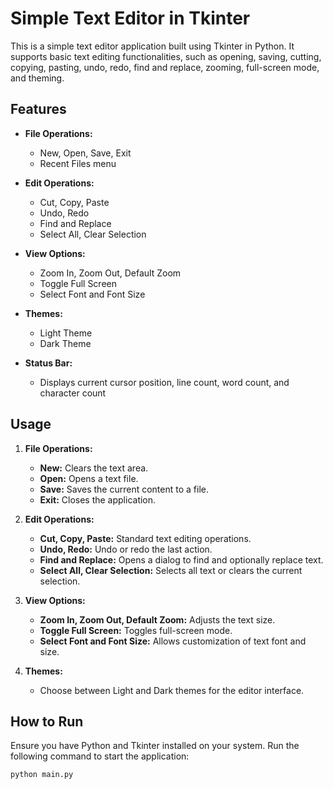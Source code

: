 # Simple Text Editor in Tkinter

This is a simple text editor application built using Tkinter in Python. It supports basic text editing functionalities, such as opening, saving, cutting, copying, pasting, undo, redo, find and replace, zooming, full-screen mode, and theming.

## Features

- **File Operations:**
  - New, Open, Save, Exit
  - Recent Files menu

- **Edit Operations:**
  - Cut, Copy, Paste
  - Undo, Redo
  - Find and Replace
  - Select All, Clear Selection

- **View Options:**
  - Zoom In, Zoom Out, Default Zoom
  - Toggle Full Screen
  - Select Font and Font Size

- **Themes:**
  - Light Theme
  - Dark Theme

- **Status Bar:**
  - Displays current cursor position, line count, word count, and character count

## Usage

1. **File Operations:**
   - **New:** Clears the text area.
   - **Open:** Opens a text file.
   - **Save:** Saves the current content to a file.
   - **Exit:** Closes the application.

2. **Edit Operations:**
   - **Cut, Copy, Paste:** Standard text editing operations.
   - **Undo, Redo:** Undo or redo the last action.
   - **Find and Replace:** Opens a dialog to find and optionally replace text.
   - **Select All, Clear Selection:** Selects all text or clears the current selection.

3. **View Options:**
   - **Zoom In, Zoom Out, Default Zoom:** Adjusts the text size.
   - **Toggle Full Screen:** Toggles full-screen mode.
   - **Select Font and Font Size:** Allows customization of text font and size.

4. **Themes:**
   - Choose between Light and Dark themes for the editor interface.

## How to Run

Ensure you have Python and Tkinter installed on your system. Run the following command to start the application:

```bash
python main.py
